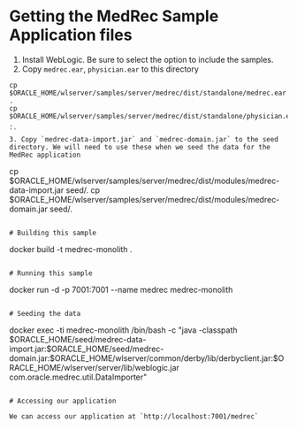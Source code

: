 # Getting the MedRec Sample Application files

1. Install WebLogic. Be sure to select the option to include the samples.
2. Copy `medrec.ear`, `physician.ear` to this directory
```
cp $ORACLE_HOME/wlserver/samples/server/medrec/dist/standalone/medrec.ear .
cp $ORACLE_HOME/wlserver/samples/server/medrec/dist/standalone/physician.ear .
``
3. Copy `medrec-data-import.jar` and `medrec-domain.jar` to the seed directory. We will need to use these when we seed the data for the MedRec application
```
cp $ORACLE_HOME/wlserver/samples/server/medrec/dist/modules/medrec-data-import.jar seed/.
cp $ORACLE_HOME/wlserver/samples/server/medrec/dist/modules/medrec-domain.jar seed/.
```

# Building this sample

```
docker build -t medrec-monolith .
```

# Running this sample

```
docker run -d -p 7001:7001 --name medrec medrec-monolith 
```

# Seeding the data

```
docker exec -ti medrec-monolith /bin/bash -c "java -classpath \$ORACLE_HOME/seed/medrec-data-import.jar:\$ORACLE_HOME/seed/medrec-domain.jar:\$ORACLE_HOME/wlserver/common/derby/lib/derbyclient.jar:\$ORACLE_HOME/wlserver/server/lib/weblogic.jar com.oracle.medrec.util.DataImporter"
```

# Accessing our application

We can access our application at `http://localhost:7001/medrec`